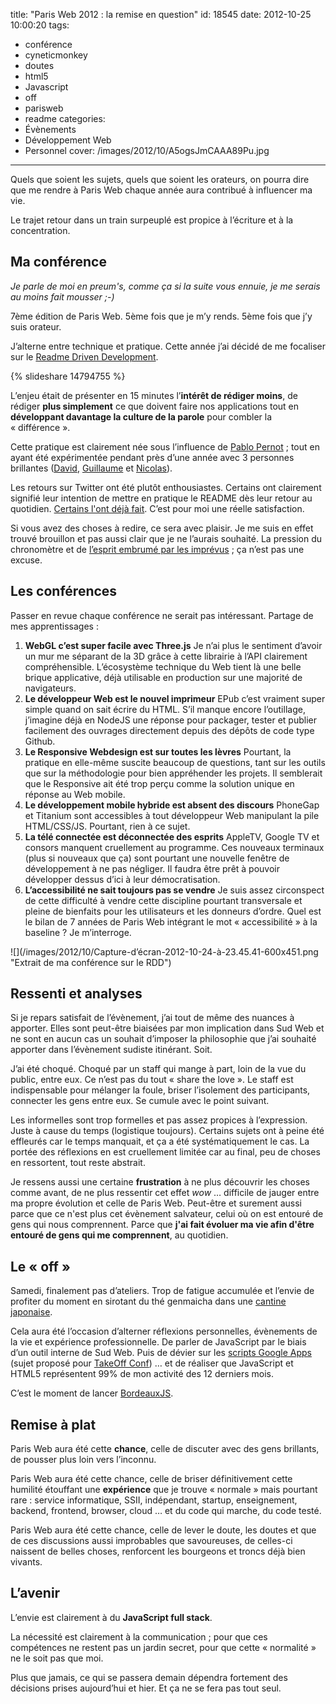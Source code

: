 title: "Paris Web 2012 : la remise en question"
id: 18545
date: 2012-10-25 10:00:20
tags:
- conférence
- cyneticmonkey
- doutes
- html5
- Javascript
- off
- parisweb
- readme
categories:
- Évènements
- Développement Web
- Personnel
cover: /images/2012/10/A5ogsJmCAAA89Pu.jpg
---

Quels que soient les sujets, quels que soient les orateurs, on pourra dire que me rendre à Paris Web chaque année aura contribué à influencer ma vie.

Le trajet retour dans un train surpeuplé est propice à l’écriture et à la concentration.

<!--more-->

## Ma conférence

_Je parle de moi en preum's, comme ça si la suite vous ennuie, je me serais au moins fait mousser ;-)_

7ème édition de Paris Web.
5ème fois que je m’y rends.
5ème fois que j’y suis orateur.

J’alterne entre technique et pratique. Cette année j’ai décidé de me focaliser sur le [Readme Driven Development](http://tom.preston-werner.com/2010/08/23/readme-driven-development.html).

{% slideshare 14794755 %}

L’enjeu était de présenter en 15 minutes l’**intérêt de rédiger moins**, de rédiger **plus simplement** ce que doivent faire nos applications tout en **développant davantage la culture de la parole** pour combler la « différence ».

Cette pratique est clairement née sous l’influence de [Pablo Pernot](http://www.areyouagile.com/) ; tout en ayant été expérimentée pendant près d’une année avec 3 personnes brillantes ([David](https://longtermlaziness.wordpress.com/), [Guillaume](http://optimisationweb.fr/) et [Nicolas](http://naholyr.fr/)).

Les retours sur Twitter ont été plutôt enthousiastes. Certains ont clairement signifié leur intention de mettre en pratique le README dès leur retour au quotidien. [Certains l'ont déjà fait](https://twitter.com/DirtyF/status/260695161619771392). C’est pour moi une réelle satisfaction.

Si vous avez des choses à redire, ce sera avec plaisir.
Je me suis en effet trouvé brouillon et pas aussi clair que je ne l’aurais souhaité. La pression du chronomètre et de [l’esprit embrumé par les imprévus](http://www.sudouest.fr/2012/10/23/un-gros-couac-dans-la-success-story-857820-713.php) ; ça n’est pas une excuse.

## Les conférences

Passer en revue chaque conférence ne serait pas intéressant. Partage de mes apprentissages :

1.  **WebGL c’est super facile avec Three.js**
Je n’ai plus le sentiment d’avoir un mur me séparant de la 3D grâce à cette librairie à l’API clairement compréhensible. L’écosystème technique du Web tient là une belle brique applicative, déjà utilisable en production sur une majorité de navigateurs.
2.  **Le développeur Web est le nouvel imprimeur**
EPub c’est vraiment super simple quand on sait écrire du HTML. S’il manque encore l’outillage, j’imagine déjà en NodeJS une réponse pour packager, tester et publier facilement des ouvrages directement depuis des dépôts de code type Github.
3.  **Le Responsive Webdesign est sur toutes les lèvres**
Pourtant, la pratique en elle-même suscite beaucoup de questions, tant sur les outils que sur la méthodologie pour bien appréhender les projets. Il semblerait que le Responsive ait été trop perçu comme la solution unique en réponse au Web mobile.
4.  **Le développement mobile hybride est absent des discours**
PhoneGap et Titanium sont accessibles à tout développeur Web manipulant la pile HTML/CSS/JS. Pourtant, rien à ce sujet.
5.  **La télé connectée est déconnectée des esprits**
AppleTV, Google TV et consors manquent cruellement au programme. Ces nouveaux terminaux (plus si nouveaux que ça) sont pourtant une nouvelle fenêtre de développement à ne pas négliger. Il faudra être prêt à pouvoir développer dessus d’ici à leur démocratisation.
6.  **L’accessibilité ne sait toujours pas se vendre**
Je suis assez circonspect de cette difficulté à vendre cette discipline pourtant transversale et pleine de bienfaits pour les utilisateurs et les donneurs d’ordre.
Quel est le bilan de 7 années de Paris Web intégrant le mot « accessibilité » à la baseline ? Je m’interroge.
<div>![](/images/2012/10/Capture-d’écran-2012-10-24-à-23.45.41-600x451.png "Extrait de ma conférence sur le RDD")</div>

## Ressenti et analyses

Si je repars satisfait de l’évènement, j’ai tout de même des nuances à apporter. Elles sont peut-être biaisées par mon implication dans Sud Web et ne sont en aucun cas un souhait d’imposer la philosophie que j’ai souhaité apporter dans l’évènement sudiste itinérant. Soit.

J’ai été choqué. Choqué par un staff qui mange à part, loin de la vue du public, entre eux. Ce n’est pas du tout « share the love ». Le staff est indispensable pour mélanger la foule, briser l’isolement des participants, connecter les gens entre eux. Se cumule avec le point suivant.

Les informelles sont trop formelles et pas assez propices à l’expression. Juste à cause du temps (logistique toujours). Certains sujets ont à peine été effleurés car le temps manquait, et ça a été systématiquement le cas. La portée des réflexions en est cruellement limitée car au final, peu de choses en ressortent, tout reste abstrait.

Je ressens aussi une certaine **frustration** à ne plus découvrir les choses comme avant, de ne plus ressentir cet effet _wow_ … difficile de jauger entre ma propre évolution et celle de Paris Web. Peut-être et surement aussi parce que ce n'est plus cet évènement salvateur, celui où on est entouré de gens qui nous comprennent. Parce que **j'ai fait évoluer ma vie afin d'être entouré de gens qui me comprennent**, au quotidien.

## Le « off »

Samedi, finalement pas d’ateliers. Trop de fatigue accumulée et l’envie de profiter du moment en sirotant du thé genmaicha dans une [cantine japonaise](https://foursquare.com/v/nanashi/4d0905151657a35df0d02fe7).

Cela aura été l’occasion d’alterner réflexions personnelles, évènements de la vie et expérience professionnelle. De parler de JavaScript par le biais d’un outil interne de Sud Web. Puis de dévier sur les [scripts Google Apps](https://developers.google.com/apps-script/?hl=fr) (sujet proposé pour [TakeOff Conf](http://takeoffconf.com)) … et de réaliser que JavaScript et HTML5 représentent 99% de mon activité des 12 derniers mois.

C’est le moment de lancer [BordeauxJS](http://meetup.com/BordeauxJS/).

## Remise à plat

Paris Web aura été cette **chance**, celle de discuter avec des gens brillants, de pousser plus loin vers l’inconnu.

Paris Web aura été cette chance, celle de briser définitivement cette humilité étouffant une **expérience** que je trouve « normale » mais pourtant rare : service informatique, SSII, indépendant, startup, enseignement, backend, frontend, browser, cloud … et du code qui marche, du code testé.

Paris Web aura été cette chance, celle de lever le doute, les doutes et que de ces discussions aussi improbables que savoureuses, de celles-ci naissent de belles choses, renforcent les bourgeons et troncs déjà bien vivants.

## L’avenir

L’envie est clairement à du **JavaScript full stack**.

La nécessité est clairement à la communication ; pour que ces compétences ne restent pas un jardin secret, pour que cette « normalité » ne le soit pas que moi.

Plus que jamais, ce qui se passera demain dépendra fortement des décisions prises aujourd’hui et hier.
Et ça ne se fera pas tout seul.